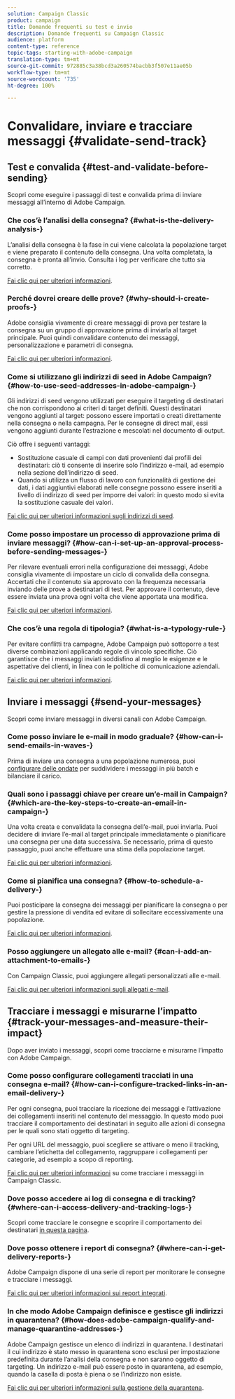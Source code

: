 ```yaml
---
solution: Campaign Classic
product: campaign
title: Domande frequenti su test e invio
description: Domande frequenti su Campaign Classic
audience: platform
content-type: reference
topic-tags: starting-with-adobe-campaign
translation-type: tm+mt
source-git-commit: 972885c3a38bcd3a260574bacbb3f507e11ae05b
workflow-type: tm+mt
source-wordcount: '735'
ht-degree: 100%

---
```



# Convalidare, inviare e tracciare messaggi {#validate-send-track}

## Test e convalida {#test-and-validate-before-sending}

Scopri come eseguire i passaggi di test e convalida prima di inviare messaggi all’interno di Adobe Campaign.

### Che cos’è l’analisi della consegna? {#what-is-the-delivery-analysis-}

L’analisi della consegna è la fase in cui viene calcolata la popolazione target e viene preparato il contenuto della consegna. Una volta completata, la consegna è pronta all’invio. Consulta i log per verificare che tutto sia corretto.

[Fai clic qui per ulteriori informazioni](../../delivery/using/steps-validating-the-delivery.md).

### Perché dovrei creare delle prove? {#why-should-i-create-proofs-}

Adobe consiglia vivamente di creare messaggi di prova per testare la consegna su un gruppo di approvazione prima di inviarla al target principale. Puoi quindi convalidare contenuto dei messaggi, personalizzazione e parametri di consegna.

[Fai clic qui per ulteriori informazioni](../../delivery/using/steps-validating-the-delivery.md#sending-a-proof).

### Come si utilizzano gli indirizzi di seed in Adobe Campaign? {#how-to-use-seed-addresses-in-adobe-campaign-}

Gli indirizzi di seed vengono utilizzati per eseguire il targeting di destinatari che non corrispondono ai criteri di target definiti. Questi destinatari vengono aggiunti al target: possono essere importati o creati direttamente nella consegna o nella campagna. Per le consegne di direct mail, essi vengono aggiunti durante l’estrazione e mescolati nel documento di output.

Ciò offre i seguenti vantaggi:

* Sostituzione casuale di campi con dati provenienti dai profili dei destinatari: ciò ti consente di inserire solo l’indirizzo e-mail, ad esempio nella sezione dell’indirizzo di seed.
* Quando si utilizza un flusso di lavoro con funzionalità di gestione dei dati, i dati aggiuntivi elaborati nelle consegne possono essere inseriti a livello di indirizzo di seed per imporre dei valori: in questo modo si evita la sostituzione casuale dei valori.

[Fai clic qui per ulteriori informazioni sugli indirizzi di seed](../../delivery/using/about-seed-addresses.md).

### Come posso impostare un processo di approvazione prima di inviare messaggi? {#how-can-i-set-up-an-approval-process-before-sending-messages-}

Per rilevare eventuali errori nella configurazione dei messaggi, Adobe consiglia vivamente di impostare un ciclo di convalida della consegna. Accertati che il contenuto sia approvato con la frequenza necessaria inviando delle prove a destinatari di test. Per approvare il contenuto, deve essere inviata una prova ogni volta che viene apportata una modifica.

[Fai clic qui per ulteriori informazioni](../../delivery/using/steps-validating-the-delivery.md#sending-a-proof).

### Che cos’è una regola di tipologia? {#what-is-a-typology-rule-}

Per evitare conflitti tra campagne, Adobe Campaign può sottoporre a test diverse combinazioni applicando regole di vincolo specifiche. Ciò garantisce che i messaggi inviati soddisfino al meglio le esigenze e le aspettative dei clienti, in linea con le politiche di comunicazione aziendali.

[Fai clic qui per ulteriori informazioni](../../campaign/using/about-campaign-typologies.md).

## Inviare i messaggi {#send-your-messages}

Scopri come inviare messaggi in diversi canali con Adobe Campaign.

### Come posso inviare le e-mail in modo graduale? {#how-can-i-send-emails-in-waves-}

Prima di inviare una consegna a una popolazione numerosa, puoi [configurare delle ondate](../../delivery/using/steps-sending-the-delivery.md#sending-using-multiple-waves) per suddividere i messaggi in più batch e bilanciare il carico.

### Quali sono i passaggi chiave per creare un’e-mail in Campaign? {#which-are-the-key-steps-to-create-an-email-in-campaign-}

Una volta creata e convalidata la consegna dell’e-mail, puoi inviarla. Puoi decidere di inviare l’e-mail al target principale immediatamente o pianificare una consegna per una data successiva. Se necessario, prima di questo passaggio, puoi anche effettuare una stima della popolazione target.

[Fai clic qui per ulteriori informazioni](../../delivery/using/steps-validating-the-delivery.md#sending-a-proof).

### Come si pianifica una consegna? {#how-to-schedule-a-delivery-}

Puoi posticipare la consegna dei messaggi per pianificare la consegna o per gestire la pressione di vendita ed evitare di sollecitare eccessivamente una popolazione.

[Fai clic qui per ulteriori informazioni](../../delivery/using/steps-sending-the-delivery.md#scheduling-the-delivery-sending).

### Posso aggiungere un allegato alle e-mail? {#can-i-add-an-attachment-to-emails-}

Con Campaign Classic, puoi aggiungere allegati personalizzati alle e-mail.

[Fai clic qui per ulteriori informazioni sugli allegati e-mail](../../delivery/using/attaching-files.md).

## Tracciare i messaggi e misurarne l’impatto {#track-your-messages-and-measure-their-impact}

Dopo aver inviato i messaggi, scopri come tracciarne e misurarne l’impatto con Adobe Campaign.

### Come posso configurare collegamenti tracciati in una consegna e-mail? {#how-can-i-configure-tracked-links-in-an-email-delivery-}

Per ogni consegna, puoi tracciare la ricezione dei messaggi e l’attivazione dei collegamenti inseriti nel contenuto del messaggio. In questo modo puoi tracciare il comportamento dei destinatari in seguito alle azioni di consegna per le quali sono stati oggetto di targeting.

Per ogni URL del messaggio, puoi scegliere se attivare o meno il tracking, cambiare l’etichetta del collegamento, raggruppare i collegamenti per categorie, ad esempio a scopo di reporting.

[Fai clic qui per ulteriori informazioni](../../delivery/using/about-message-tracking.md) su come tracciare i messaggi in Campaign Classic.

### Dove posso accedere ai log di consegna e di tracking? {#where-can-i-access-delivery-and-tracking-logs-}

Scopri come tracciare le consegne e scoprire il comportamento dei destinatari [in questa pagina](../../delivery/using/monitoring-a-delivery.md).

### Dove posso ottenere i report di consegna? {#where-can-i-get-delivery-reports-}

 Adobe Campaign dispone di una serie di report per monitorare le consegne e tracciare i messaggi.

[Fai clic qui per ulteriori informazioni sui report integrati](../../reporting/using/delivery-reports.md).

### In che modo Adobe Campaign definisce e gestisce gli indirizzi in quarantena? {#how-does-adobe-campaign-qualify-and-manage-quarantine-addresses-}

 Adobe Campaign gestisce un elenco di indirizzi in quarantena. I destinatari il cui indirizzo è stato messo in quarantena sono esclusi per impostazione predefinita durante l’analisi della consegna e non saranno oggetto di targeting. Un indirizzo e-mail può essere posto in quarantena, ad esempio, quando la casella di posta è piena o se l’indirizzo non esiste.

[Fai clic qui per ulteriori informazioni sulla gestione della quarantena](../../delivery/using/understanding-quarantine-management.md).
